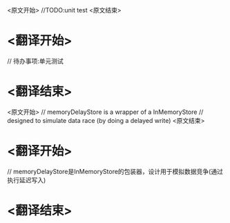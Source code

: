 
<原文开始>
	//TODO:unit test
<原文结束>

# <翻译开始>
// 待办事项:单元测试
# <翻译结束>


<原文开始>
	// memoryDelayStore is a wrapper of a InMemoryStore
	// designed to simulate data race (by doing a delayed write)
<原文结束>

# <翻译开始>
// memoryDelayStore是InMemoryStore的包装器，设计用于模拟数据竞争(通过执行延迟写入)
# <翻译结束>

